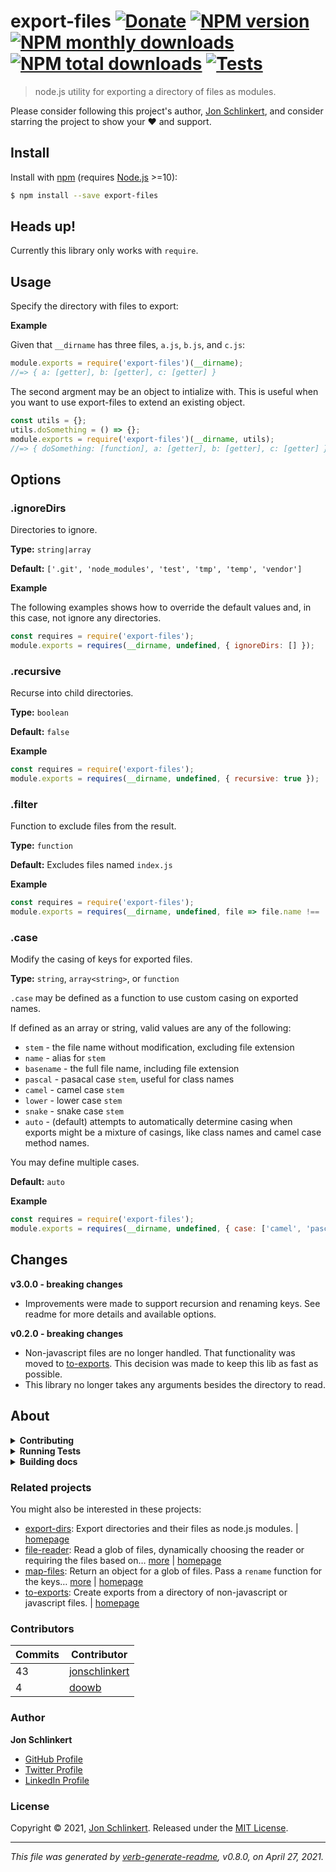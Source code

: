 # export-files [![Donate](https://img.shields.io/badge/Donate-PayPal-green.svg)](https://paypal.me/jonathanschlinkert?locale.x=en_US) [![NPM version](https://img.shields.io/npm/v/export-files.svg?style=flat)](https://www.npmjs.com/package/export-files) [![NPM monthly downloads](https://img.shields.io/npm/dm/export-files.svg?style=flat)](https://npmjs.org/package/export-files) [![NPM total downloads](https://img.shields.io/npm/dt/export-files.svg?style=flat)](https://npmjs.org/package/export-files) [![Tests](https://github.com/jonschlinkert/export-files/actions/workflows/test.yml/badge.svg)](https://github.com/jonschlinkert/export-files/actions/workflows/test.yml)

> node.js utility for exporting a directory of files as modules.

Please consider following this project's author, [Jon Schlinkert](https://github.com/jonschlinkert), and consider starring the project to show your :heart: and support.

## Install

Install with [npm](https://www.npmjs.com/) (requires [Node.js](https://nodejs.org/en/) >=10):

```sh
$ npm install --save export-files
```

## Heads up!

Currently this library only works with `require`.

## Usage

Specify the directory with files to export:

**Example**

Given that `__dirname` has three files, `a.js`, `b.js`, and `c.js`:

```js
module.exports = require('export-files')(__dirname);
//=> { a: [getter], b: [getter], c: [getter] }
```

The second argment may be an object to intialize with. This is useful when you want to use export-files to extend an existing object.

```js
const utils = {};
utils.doSomething = () => {};
module.exports = require('export-files')(__dirname, utils);
//=> { doSomething: [function], a: [getter], b: [getter], c: [getter] }
```

## Options

### .ignoreDirs

Directories to ignore.

**Type:** `string|array`

**Default:** `['.git', 'node_modules', 'test', 'tmp', 'temp', 'vendor']`

**Example**

The following examples shows how to override the default values and, in this case, not ignore any directories.

```js
const requires = require('export-files');
module.exports = requires(__dirname, undefined, { ignoreDirs: [] });
```

### .recursive

Recurse into child directories.

**Type:** `boolean`

**Default:** `false`

**Example**

```js
const requires = require('export-files');
module.exports = requires(__dirname, undefined, { recursive: true });
```

### .filter

Function to exclude files from the result.

**Type:** `function`

**Default:** Excludes files named `index.js`

**Example**

```js
const requires = require('export-files');
module.exports = requires(__dirname, undefined, file => file.name !== 'a.js');
```

### .case

Modify the casing of keys for exported files.

**Type:** `string`, `array<string>`, or `function`

`.case` may be defined as a function to use custom casing on exported names.

If defined as an array or string, valid values are any of the following:

* `stem` - the file name without modification, excluding file extension
* `name` - alias for `stem`
* `basename` - the full file name, including file extension
* `pascal` - pasacal case `stem`, useful for class names
* `camel` - camel case `stem`
* `lower` - lower case `stem`
* `snake` - snake case `stem`
* `auto` - (default) attempts to automatically determine casing when exports might be a mixture of casings, like class names and camel case method names.

You may define multiple cases.

**Default:** `auto`

**Example**

```js
const requires = require('export-files');
module.exports = requires(__dirname, undefined, { case: ['camel', 'pascal'] });
```

## Changes

**v3.0.0 - breaking changes**

* Improvements were made to support recursion and renaming keys. See readme for more details and available options.

**v0.2.0 - breaking changes**

* Non-javascript files are no longer handled. That functionality was moved to [to-exports](https://github.com/jonschlinkert/to-exports). This decision was made to keep this lib as fast as possible.
* This library no longer takes any arguments besides the directory to read.

## About

<details>
<summary><strong>Contributing</strong></summary>

Pull requests and stars are always welcome. For bugs and feature requests, [please create an issue](../../issues/new).

</details>

<details>
<summary><strong>Running Tests</strong></summary>

Running and reviewing unit tests is a great way to get familiarized with a library and its API. You can install dependencies and run tests with the following command:

```sh
$ npm install && npm test
```

</details>

<details>
<summary><strong>Building docs</strong></summary>

_(This project's readme.md is generated by [verb](https://github.com/verbose/verb-generate-readme), please don't edit the readme directly. Any changes to the readme must be made in the [.verb.md](.verb.md) readme template.)_

To generate the readme, run the following command:

```sh
$ npm install -g verbose/verb#dev verb-generate-readme && verb
```

</details>

### Related projects

You might also be interested in these projects:

* [export-dirs](https://www.npmjs.com/package/export-dirs): Export directories and their files as node.js modules. | [homepage](https://github.com/jonschlinkert/export-dirs "Export directories and their files as node.js modules.")
* [file-reader](https://www.npmjs.com/package/file-reader): Read a glob of files, dynamically choosing the reader or requiring the files based on… [more](https://github.com/jonschlinkert/file-reader) | [homepage](https://github.com/jonschlinkert/file-reader "Read a glob of files, dynamically choosing the reader or requiring the files based on the file extension.")
* [map-files](https://www.npmjs.com/package/map-files): Return an object for a glob of files. Pass a `rename` function for the keys… [more](https://github.com/jonschlinkert/map-files) | [homepage](https://github.com/jonschlinkert/map-files "Return an object for a glob of files. Pass a `rename` function for the keys, or a `parse` function for the content, allowing it to be used for readable or require-able files.")
* [to-exports](https://www.npmjs.com/package/to-exports): Create exports from a directory of non-javascript or javascript files. | [homepage](https://github.com/jonschlinkert/to-exports "Create exports from a directory of non-javascript or javascript files.")

### Contributors

| **Commits** | **Contributor** |
| --- | --- |
| 43 | [jonschlinkert](https://github.com/jonschlinkert) |
| 4  | [doowb](https://github.com/doowb) |

### Author

**Jon Schlinkert**

* [GitHub Profile](https://github.com/jonschlinkert)
* [Twitter Profile](https://twitter.com/jonschlinkert)
* [LinkedIn Profile](https://linkedin.com/in/jonschlinkert)

### License

Copyright © 2021, [Jon Schlinkert](https://github.com/jonschlinkert).
Released under the [MIT License](LICENSE).

***

_This file was generated by [verb-generate-readme](https://github.com/verbose/verb-generate-readme), v0.8.0, on April 27, 2021._
